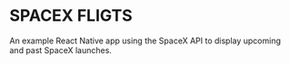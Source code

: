 # SPACEX FLIGTS

An example React Native app using the SpaceX API to display upcoming and past SpaceX launches.
